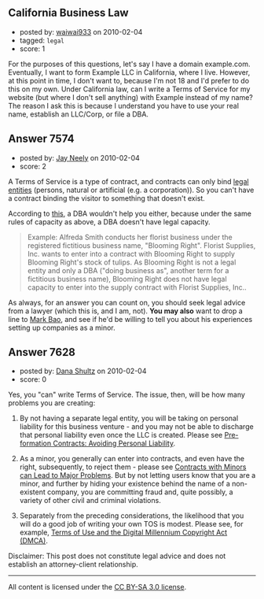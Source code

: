 ## California Business Law

- posted by: [waiwai933](https://stackexchange.com/users/-1/2367-waiwai933) on 2010-02-04
- tagged: `legal`
- score: 1

For the purposes of this questions, let's say I have a domain example.com. Eventually, I want to form Example LLC in California, where I live. However, at this point in time, I don't want to, because I'm not 18  and I'd prefer to do this on my own. Under California law, can I write a Terms of Service for my website (but where I don't sell anything) with Example instead of my name? The reason I ask this is because I understand you have to use your real name, establish an LLC/Corp, or file a DBA.


## Answer 7574

- posted by: [Jay Neely](https://stackexchange.com/users/-1/1801-jay-neely) on 2010-02-04
- score: 2

<p>A Terms of Service is a type of contract, and contracts can only bind <a href="http://en.wikipedia.org/wiki/Capacity%5F%28law%29" rel="nofollow">legal entities</a> (persons, natural or artificial (e.g. a corporation)). So you can't have a contract binding the visitor to something that doesn't exist.</p>

<p>According to <a href="http://www.ahbbo.com/dbatmcom.html" rel="nofollow">this</a>, a DBA wouldn't help you either, because under the same rules of capacity as above, a DBA doesn't have legal capacity.</p>

<blockquote>
  <p>Example:  Alfreda Smith conducts her
  florist business under the registered
  fictitious business name, "Blooming
  Right".  Florist Supplies, Inc. wants
  to enter into a contract with Blooming
  Right to supply Blooming Right's stock
  of tulips.  As Blooming Right is not a
  legal entity and only a DBA ("doing
  business as", another term for a
  fictitious business name), Blooming
  Right does not have legal capacity to
  enter into the supply contract with
  Florist Supplies, Inc..</p>
</blockquote>

<p>As always, for an answer you can count on, you should seek legal advice from a lawyer (which this is, and I am, not). <strong>You may also</strong> want to drop a line to <a href="http://markbao.com/" rel="nofollow">Mark Bao</a>, and see if he'd be willing to tell you about his experiences setting up companies as a minor.</p>



## Answer 7628

- posted by: [Dana Shultz](https://stackexchange.com/users/-1/1841-dana-shultz) on 2010-02-04
- score: 0

<p>Yes, you "can" write Terms of Service. The issue, then, will be how many problems you are creating:</p>

<ol>
<li><p>By not having a separate legal entity, you will be taking on personal liability for this business venture - and you may not be able to discharge that personal liability even once the LLC is created. Please see <a href="http://danashultz.com/blog/2009/08/26/pre-formation-contracts-avoiding-personal-liability/" rel="nofollow">Pre-formation Contracts: Avoiding Personal Liability</a>.</p></li>
<li><p>As a minor, you generally can enter into contracts, and even have the right, subsequently, to reject them - please see <a href="http://danashultz.com/blog/2010/01/08/contracts-with-minors-can-lead-to-major-problems/" rel="nofollow">Contracts with Minors can Lead to Major Problems</a>. But by not letting users know that you are a minor, and further by hiding your existence behind the name of a non-existent company, you are committing fraud and, quite possibly, a variety of other civil and criminal violations.</p></li>
<li><p>Separately from the preceding considerations, the likelihood that you will do a good job of writing your own TOS is modest. Please see, for example, <a href="http://danashultz.com/blog/2009/05/06/terms-of-use-and-the-digital-millennium-copyright-act-dmca/" rel="nofollow">Terms of Use and the Digital Millennium Copyright Act (DMCA)</a>.</p></li>
</ol>

<p>Disclaimer: This post does not constitute legal advice and does not establish an attorney-client relationship.</p>




---

All content is licensed under the [CC BY-SA 3.0 license](https://creativecommons.org/licenses/by-sa/3.0/).
